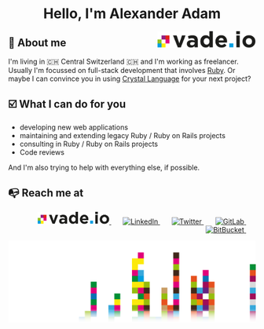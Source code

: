 <h1 align="center">Hello, I'm Alexander Adam</h1>

<a href="https://vade.io/">
  <img align='right' src="https://github.com/alexanderadam/alexanderadam/raw/master/images/logo.svg" width="200" alt="vade.io GmbH">
</a>

## 🧔 About me

I'm living in 🇨🇭 Central Switzerland 🇨🇭 and I'm working as freelancer. Usually I'm focussed on full-stack development that involves [Ruby](https://github.com/ruby/ruby). Or maybe I can convince you in using [Crystal Language](https://github.com/crystal-lang/crystal/) for your next project?


## ☑️ What I can do for you

* developing new web applications
* maintaining and extending legacy Ruby / Ruby on Rails projects
* consulting in Ruby / Ruby on Rails projects
* Code reviews

And I'm also trying to help with everything else, if possible.

## :mailbox_with_no_mail: Reach me at

<div align='right'>
  <a href="https://vade.io/">
    <img height="25px" src="https://github.com/alexanderadam/alexanderadam/raw/master/images/logo.svg" alt="vade.io"/>
  </a>
  &nbsp;
  &nbsp;
  &nbsp;
  <a href="https://www.linkedin.com/in/alexander-adam-ch/">
    <img height="25px" src="https://cdn.svgporn.com/logos/linkedin.svg" alt="LinkedIn" />
  </a>
  &nbsp;
  &nbsp;
  &nbsp;
  <a href="https://twitter.com/alexanderadam__">
    <img height="25px" src="https://cdn.svgporn.com/logos/twitter.svg" alt="Twitter" />
  </a>
  &nbsp;
  &nbsp;
  &nbsp;
  <a href="https://gitlab.com/alexanderadam">
    <img height="25px" src="https://cdn.svgporn.com/logos/gitlab.svg" alt="GitLab" />
  </a>
  &nbsp;
  &nbsp;
  &nbsp;
  <a href="https://bitbucket.org/alexanderadam/">
    <img height="25px" src="https://cdn.svgporn.com/logos/bitbucket.svg" alt="BitBucket" />
  </a>
  &nbsp;
  &nbsp;
  &nbsp;
</div>


![footer](https://github.com/alexanderadam/alexanderadam/raw/master/images/1500x500.png)